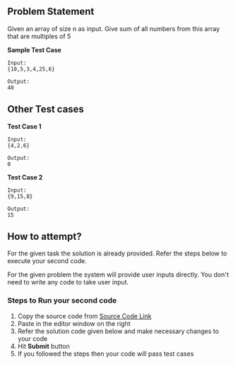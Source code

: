 ## Problem Statement
Given an array of size n as input. Give sum of all numbers from this array that are 
multiples of 5


**Sample Test Case**
```
Input:
{10,5,3,4,25,6} 

Output:
40
```
## Other Test cases
**Test Case 1**
```
Input:
{4,2,6}

Output:
0
```
**Test Case 2**
```
Input:
{9,15,8}

Output:
15
```
## How to attempt?
For the given task the solution is already provided. Refer the steps below to execute your second code.

For the given problem the system will provide user inputs directly. You don't need to write any code to take user input.

### Steps to Run your second code
1. Copy the source code from [Source Code Link](https://raw.githubusercontent.com/Aartiarora22/Lab_assignments/main/Q6/T2/Main.java)
2. Paste in the editor window on the right
3. Refer the solution code given below and make necessary changes to your code
4. Hit **Submit** button
5. If you followed the steps then your code will pass test cases

